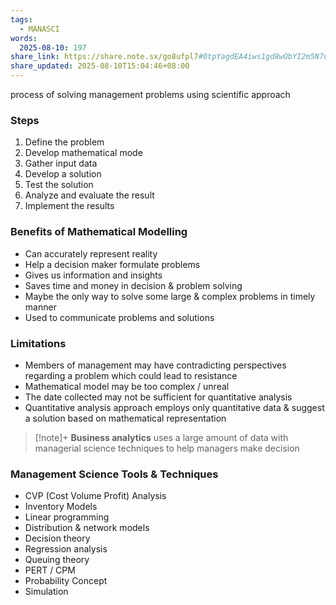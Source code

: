 ```yaml
---
tags:
  - MANASCI
words:
  2025-08-10: 197
share_link: https://share.note.sx/go8ufpl7#0tpYagdEA4iws1gd8wObYI2m5N7umaaGts+1QpJ0vzQ
share_updated: 2025-08-10T15:04:46+08:00
---
```

	
process of solving management problems using scientific approach
### Steps 
1. Define the problem
2. Develop mathematical mode
3. Gather input data
4. Develop a solution
5. Test the solution
6. Analyze and evaluate the result
7. Implement the results

### Benefits of Mathematical Modelling

- Can accurately represent reality
- Help a decision maker formulate problems
- Gives us information and insights
- Saves time and money in decision & problem solving
- Maybe the only way to solve some large & complex problems in timely manner
- Used to communicate problems and solutions


### Limitations 
- Members of management may have contradicting perspectives regarding a problem which could lead to resistance
- Mathematical model may be too complex / unreal
- The date collected may not be sufficient for quantitative analysis
- Quantitative analysis approach employs only quantitative data & suggest a solution based on mathematical representation
  
> [!note]+
> **Business analytics** uses a large amount of data with managerial science techniques to help managers make decision

### Management Science Tools & Techniques
- CVP (Cost Volume Profit) Analysis
- Inventory Models
- Linear programming
- Distribution & network models
- Decision theory
- Regression analysis
- Queuing theory
- PERT / CPM
- Probability Concept
- Simulation
